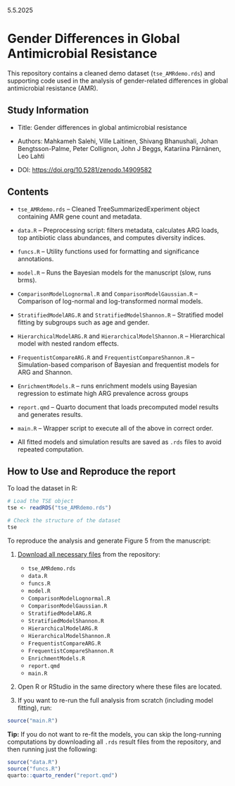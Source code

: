 5.5.2025

# Gender Differences in Global Antimicrobial Resistance

This repository contains a cleaned demo dataset (`tse_AMRdemo.rds`) and supporting code used in the analysis of gender-related differences in global antimicrobial resistance (AMR).

## Study Information

-   Title: Gender differences in global antimicrobial resistance

-   Authors: Mahkameh Salehi, Ville Laitinen, Shivang Bhanushali, Johan Bengtsson-Palme, Peter Collignon, John J Beggs, Katariina Pärnänen, Leo Lahti

-   DOI: <https://doi.org/10.5281/zenodo.14909582>

## Contents

-   `tse_AMRdemo.rds` – Cleaned TreeSummarizedExperiment object containing AMR gene count and metadata.

-   `data.R` – Preprocessing script: filters metadata, calculates ARG loads, top antibiotic class abundances, and computes diversity indices.

-   `funcs.R` – Utility functions used for formatting and significance annotations.

-   `model.R` – Runs the Bayesian models for the manuscript (slow, runs brms).

-   `ComparisonModelLognormal.R` and `ComparisonModelGaussian.R` – Comparison of log-normal and log-transformed normal models.

-   `StratifiedModelARG.R` and `StratifiedModelShannon.R` – Stratified model fitting by subgroups such as age and gender.

-   `HierarchicalModelARG.R` and `HierarchicalModelShannon.R` – Hierarchical model with nested random effects.

-   `FrequentistCompareARG.R` and `FrequentistCompareShannon.R` – Simulation-based comparison of Bayesian and frequentist models for ARG and Shannon.

-   `EnrichmentModels.R`  – runs enrichment models using Bayesian regression to estimate high ARG prevalence across groups

-   `report.qmd` – Quarto document that loads precomputed model results and generates results.

-    `main.R` – Wrapper script to execute all of the above in correct order.

-    All fitted models and simulation results are saved as `.rds` files to avoid repeated computation.

## How to Use and Reproduce the report

To load the dataset in R:

``` r
# Load the TSE object
tse <- readRDS("tse_AMRdemo.rds")

# Check the structure of the dataset
tse
```

To reproduce the analysis and generate Figure 5 from the manuscript:

1.  [Download all necessary files](https://github.com/microbiome/data/blob/main/Salehi2025) from the repository:

    - `tse_AMRdemo.rds`
    - `data.R`
    - `funcs.R`
    - `model.R`
    - `ComparisonModelLognormal.R`
    - `ComparisonModelGaussian.R`
    - `StratifiedModelARG.R`
    - `StratifiedModelShannon.R`
    - `HierarchicalModelARG.R`
    - `HierarchicalModelShannon.R`
    - `FrequentistCompareARG.R`
    - `FrequentistCompareShannon.R`
    - `EnrichmentModels.R`
    - `report.qmd`
    - `main.R`

2.  Open R or RStudio in the same directory where these files are located.

3. If you want to re-run the full analysis from scratch (including model fitting), run:

```r
source("main.R")
```

**Tip:** If you do not want to re-fit the models, you can skip the long-running computations by downloading all `.rds` result files from the repository, and then running just the following:

```r
source("data.R")
source("funcs.R")
quarto::quarto_render("report.qmd")
```

